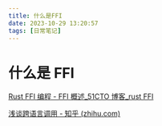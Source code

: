 ```yaml
---
title: 什么是FFI
date: 2023-10-29 13:20:57
tags: [日常笔记]
---
```


# 什么是 FFI

[Rust FFI 编程 - FFI 概述\_51CTO 博客\_rust FFI](https://blog.51cto.com/u_15127605/2763275)

[浅谈跨语言调用 - 知乎 (zhihu.com)](https://zhuanlan.zhihu.com/p/454404202)
